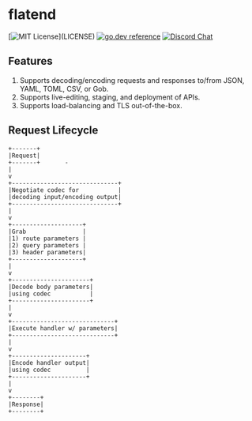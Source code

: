 # flatend

[![MIT License](https://img.shields.io/apm/l/atomic-design-ui.svg?)](LICENSE)
[![go.dev reference](https://img.shields.io/badge/go.dev-reference-007d9c?logo=go&logoColor=white&style=flat-square)](https://pkg.go.dev/github.com/lithdew/flatend)
[![Discord Chat](https://img.shields.io/discord/697002823123992617)](https://discord.gg/HZEbkeQ)

## Features

1. Supports decoding/encoding requests and responses to/from JSON, YAML, TOML, CSV, or Gob.
2. Supports live-editing, staging, and deployment of APIs.
3. Supports load-balancing and TLS out-of-the-box.

## Request Lifecycle

```asciidoc
+-------+                       
|Request|                       
+-------+       -               
|                               
v                               
+------------------------------+
|Negotiate codec for           |
|decoding input/encoding output|
+------------------------------+
|                               
v                               
+--------------------+          
|Grab                |          
|1) route parameters |          
|2) query parameters |          
|3) header parameters|          
+--------------------+          
|                               
v                               
+----------------------+        
|Decode body parameters|        
|using codec           |        
+----------------------+        
|                               
v                               
+-----------------------------+ 
|Execute handler w/ parameters| 
+-----------------------------+ 
|                               
v                               
+---------------------+         
|Encode handler output|         
|using codec          |         
+---------------------+         
|                               
v                               
+--------+                      
|Response|                      
+--------+                      
```